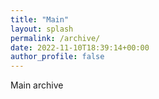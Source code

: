 ```yaml
---
title: "Main"
layout: splash
permalink: /archive/
date: 2022-11-10T18:39:14+00:00
author_profile: false
---
```


Main archive
